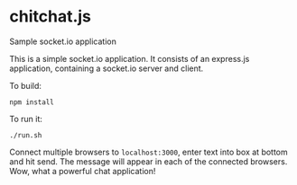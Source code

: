 # chitchat.js
Sample socket.io application

This is a simple socket.io application.  It consists of an express.js application, containing a socket.io server and client.

To build:
```
npm install
```

To run it:
```
./run.sh
```

Connect multiple browsers to `localhost:3000`, enter text into box at bottom and hit send.  The message will appear in each of the connected browsers.  Wow, what a powerful chat application!
